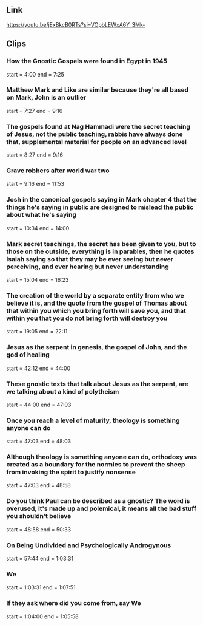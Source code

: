 ## Link
https://youtu.be/jExBkcB0RTs?si=VOpbLEWxA6Y_3Mk-

## Clips

### How the Gnostic Gospels were found in Egypt in 1945
start = 4:00
end = 7:25

### Matthew Mark and Like are similar because they're all based on Mark, John is an outlier
start = 7:27
end = 9:16

### The gospels found at Nag Hammadi were the secret teaching of Jesus, not the public teaching, rabbis have always done that, supplemental material for people on an advanced level
start = 8:27
end = 9:16

### Grave robbers after world war two
start = 9:16
end = 11:53

### Josh in the canonical gospels saying in Mark chapter 4 that the things he's saying in public are designed to mislead the public about what he's saying
start = 10:34
end = 14:00

### Mark secret teachings, the secret has been given to you, but to those on the outside, everything is in parables, then he quotes Isaiah saying so that they may be ever seeing but never perceiving, and ever hearing but never understanding
start = 15:04
end = 16:23

### The creation of the world by a separate entity from who we believe it is, and the quote from the gospel of Thomas about that within you which you bring forth will save you, and that within you that you do not bring forth will destroy you
start = 19:05
end = 22:11

### Jesus as the serpent in genesis, the gospel of John, and the god of healing
start = 42:12
end = 44:00

### These gnostic texts that talk about Jesus as the serpent, are we talking about a kind of polytheism
start = 44:00
end = 47:03

### Once you reach a level of maturity, theology is something anyone can do
start = 47:03
end = 48:03

### Although theology is something anyone can do, orthodoxy was created as a boundary for the normies to prevent the sheep from invoking the spirit to justify nonsense
start = 47:03
end = 48:58

### Do you think Paul can be described as a gnostic? The word is overused, it's made up and polemical, it means all the bad stuff you shouldn't believe
start = 48:58
end = 50:33

### On Being Undivided and Psychologically Androgynous 
start = 57:44
end = 1:03:31

### We
start = 1:03:31
end = 1:07:51

### If they ask where did you come from, say We
start = 1:04:00
end = 1:05:58
